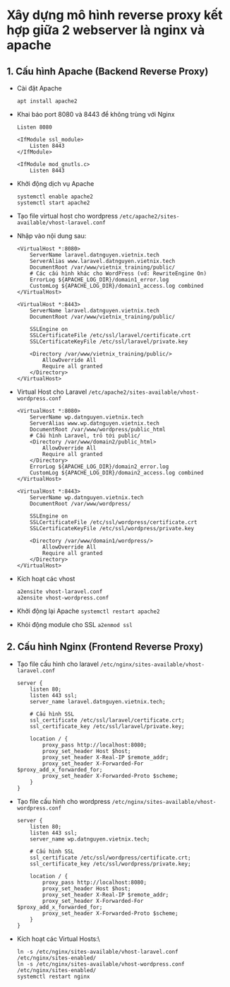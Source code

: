 # Xây dựng mô hình reverse proxy kết hợp giữa 2 webserver là nginx và apache

## 1. Cấu hình Apache (Backend Reverse Proxy)
- Cài đặt Apache

	``apt install apache2``
- Khai báo port 8080 và 8443 để không trùng với Nginx
	```
	Listen 8080

	<IfModule ssl_module>
        Listen 8443
	</IfModule>

	<IfModule mod_gnutls.c>
        Listen 8443
	```
- Khởi động dịch vụ Apache
	```
	systemctl enable apache2
	systemctl start apache2
	```
	
- Tạo file virtual host cho wordpress
	``/etc/apache2/sites-available/vhost-laravel.conf``
	
- Nhập vào nội dung sau:
	```
	<VirtualHost *:8080>
	    ServerName laravel.datnguyen.vietnix.tech
	    ServerAlias www.laravel.datnguyen.vietnix.tech
	    DocumentRoot /var/www/vietnix_training/public/
	    # Các cấu hình khác cho WordPress (vd: RewriteEngine On)
	    ErrorLog ${APACHE_LOG_DIR}/domain1_error.log
	    CustomLog ${APACHE_LOG_DIR}/domain1_access.log combined
	</VirtualHost>
	
	<VirtualHost *:8443>
	    ServerName laravel.datnguyen.vietnix.tech
	    DocumentRoot /var/www/vietnix_training/public/
	
	    SSLEngine on
	    SSLCertificateFile /etc/ssl/laravel/certificate.crt
	    SSLCertificateKeyFile /etc/ssl/laravel/private.key
	
	    <Directory /var/www/vietnix_training/public/>
	        AllowOverride All
	        Require all granted
	    </Directory>
	</VirtualHost>
	```
- Virtual Host cho Laravel
	``/etc/apache2/sites-available/vhost-wordpress.conf``
	```
	<VirtualHost *:8080>
	    ServerName wp.datnguyen.vietnix.tech
	    ServerAlias www.wp.datnguyen.vietnix.tech
	    DocumentRoot /var/www/wordpress/public_html
	    # Cấu hình Laravel, trỏ tới public/
	    <Directory /var/www/domain2/public_html>
	        AllowOverride All
	        Require all granted
	    </Directory>
	    ErrorLog ${APACHE_LOG_DIR}/domain2_error.log
	    CustomLog ${APACHE_LOG_DIR}/domain2_access.log combined
	</VirtualHost>
	
	<VirtualHost *:8443>
	    ServerName wp.datnguyen.vietnix.tech
	    DocumentRoot /var/www/wordpress/
	
	    SSLEngine on
	    SSLCertificateFile /etc/ssl/wordpress/certificate.crt
	    SSLCertificateKeyFile /etc/ssl/wordpress/private.key
	
	    <Directory /var/www/domain1/wordpress/>
	        AllowOverride All
	        Require all granted
	    </Directory>
	</VirtualHost>
	```
	
- Kích hoạt các vhost

	```	
	a2ensite vhost-laravel.conf
	a2ensite vhost-wordpress.conf  
	```
- Khởi động lại Apache ``systemctl restart apache2``

- Khỏi động module cho SSL ``a2enmod ssl``
## 2. Cấu hình Nginx (Frontend Reverse Proxy)
- Tạo file cấu hình cho laravel
	``/etc/nginx/sites-available/vhost-laravel.conf``

	```
	server {
	    listen 80;
	    listen 443 ssl;
	    server_name laravel.datnguyen.vietnix.tech;
	
	    # Cấu hình SSL
	    ssl_certificate /etc/ssl/laravel/certificate.crt;
	    ssl_certificate_key /etc/ssl/laravel/private.key;
	
	    location / {
	        proxy_pass http://localhost:8080;
	        proxy_set_header Host $host;
	        proxy_set_header X-Real-IP $remote_addr;
	        proxy_set_header X-Forwarded-For $proxy_add_x_forwarded_for;
	        proxy_set_header X-Forwarded-Proto $scheme;
	    }
	}
	```
	
- Tạo file cấu hình cho wordpress
	``/etc/nginx/sites-available/vhost-wordpress.conf``
	```
	server {
	    listen 80;
	    listen 443 ssl;
	    server_name wp.datnguyen.vietnix.tech;
	
	    # Cấu hình SSL
	    ssl_certificate /etc/ssl/wordpress/certificate.crt;
	    ssl_certificate_key /etc/ssl/wordpress/private.key;
	
	    location / {
	        proxy_pass http://localhost:8080;
	        proxy_set_header Host $host;
	        proxy_set_header X-Real-IP $remote_addr;
	        proxy_set_header X-Forwarded-For $proxy_add_x_forwarded_for;
	        proxy_set_header X-Forwarded-Proto $scheme;
	    }
	}
	```
	
- Kích hoạt các Virtual Hosts:\
	```
	ln -s /etc/nginx/sites-available/vhost-laravel.conf /etc/nginx/sites-enabled/
	ln -s /etc/nginx/sites-available/vhost-wordpress.conf /etc/nginx/sites-enabled/
	systemctl restart nginx
	```
